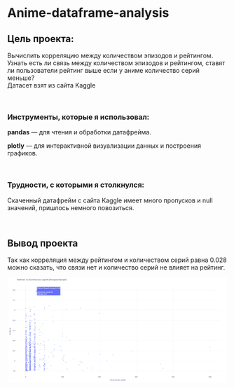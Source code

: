 # Anime-dataframe-analysis

<div>
    <h2> Цель проекта: </h2>
    <p>Вычислить корреляцию между количеством эпизодов и рейтингом. 
    <br>Узнать есть ли связь между количеством эпизодов и рейтингом, ставят ли пользователи рейтинг выше если у аниме количество серий меньше?
    <br>Датасет взят из сайта Kaggle</p>
</div>

<div><br>
  <h3> Инструменты, которые я использовал: </h3>
  <p><strong>pandas</strong> — для чтения и обработки датафрейма.</p>
  <p><strong>plotly</strong> — для интерактивной визуализации данных и построения графиков.</p>
</div>

<div><br>
    <h3> Трудности, с которыми я столкнулся: </h3>
    <p> Скаченный датафрейм с сайта Kaggle имеет много пропусков и null значений, пришлось немного повозиться. </p>
</div>

<div><br>
<h2> Вывод проекта </h2>
    <p> Так как корреляция между рейтингом и количеством серий равна 0.028 можно сказать, что связи нет и количество серий не влияет на рейтинг.</p>
    <div align="center">
        <img src="images/plot.png" width="500"><br><br>
    </div>
</div>
